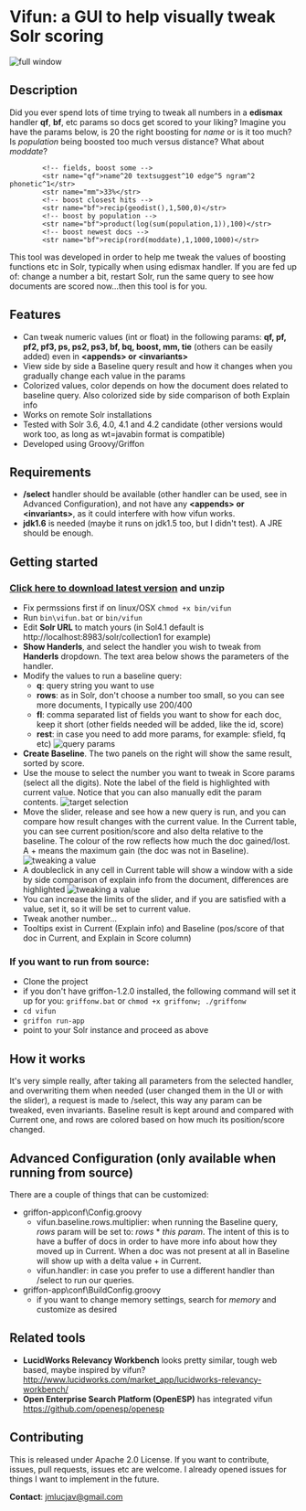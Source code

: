 # Vifun: a GUI to help visually tweak Solr scoring
![full window](https://github.com/jmlucjav/vifun/raw/master/img/screenshot-win-small.jpg)

Description
---------------

Did you ever spend lots of time trying to tweak all numbers in a **edismax** handler **qf**, **bf**, etc params so docs get scored to your liking?
Imagine you have the params below, is 20 the right boosting for *name* or is it too much? Is *population* being boosted too much versus distance? What about *moddate*?

			<!-- fields, boost some -->
			<str name="qf">name^20 textsuggest^10 edge^5 ngram^2 phonetic^1</str>
            <str name="mm">33%</str>
			<!-- boost closest hits -->
            <str name="bf">recip(geodist(),1,500,0)</str>
			<!-- boost by population -->
			<str name="bf">product(log(sum(population,1)),100)</str>
			<!-- boost newest docs -->
			<str name="bf">recip(rord(moddate),1,1000,1000)</str>

This tool was developed in order to help me tweak the values of boosting functions etc in Solr, typically when using edismax
handler. If you are fed up of: change a number a bit, restart Solr, run the same query to see how documents are scored now...then this tool is for you.

Features
------------

- Can tweak numeric values (int or float) in the following params: **qf, pf, pf2, pf3, ps, ps2, ps3, bf, bq, boost, mm, tie** (others can be easily added) even in **&lt;appends&gt; or &lt;invariants&gt;**
- View side by side a Baseline query result and how it changes when you gradually change each value in the params
- Colorized values, color depends on how the document does related to baseline query. Also colorized side by side comparison of both Explain info
- Works on remote Solr installations
- Tested with Solr 3.6, 4.0, 4.1 and 4.2 candidate (other versions would work too, as long as wt=javabin format is compatible)
- Developed using Groovy/Griffon

Requirements
-------------------

- **/select** handler should be available (other handler can be used, see in Advanced Configuration), and not have any **&lt;appends&gt; or &lt;invariants&gt;**, as it could interfere with how vifun works.
- **jdk1.6** is needed (maybe it runs on jdk1.5 too, but I didn't test). A JRE should be enough.

Getting started
-------------------

### [Click here to download latest version](http://code.google.com/p/vifun/downloads/detail?name=vifun-0.6.zip) and unzip
- Fix permssions first if on linux/OSX `chmod +x bin/vifun` 
- Run `bin\vifun.bat` or `bin/vifun` 
- Edit **Solr URL** to match yours (in Sol4.1 default is http://localhost:8983/solr/collection1 for example)
- **Show Handerls**, and select the handler you wish to tweak from **Handerls** dropdown. The text area below shows the parameters of the handler.
- Modify the values to run a baseline query:
    - **q**: query string you want to use
    - **rows**: as in Solr, don't choose a number too small, so you can see more documents, I typically use 200/400
    - **fl**: comma separated list of fields you want to show for each doc, keep it short (other fields needed will be added, like the id, score) 
    - **rest**: in case you need to add more params, for example: sfield, fq etc)
![query params](https://github.com/jmlucjav/vifun/raw/master/img/screenshot-qparams.jpg)
- **Create Baseline**. The two panels on the right will show the same result, sorted by score. 
- Use the mouse to select the number you want to tweak in Score params (select all the digits). Note the label of the field is highlighted with current value. Notice that you can also manually edit the param contents.
![target selection](https://github.com/jmlucjav/vifun/raw/master/img/screenshot-selecttarget.jpg)
- Move the slider, release and see how a new query is run, and you can compare how result changes with the current value. In the Current
table, you can see current position/score and also delta relative to the baseline. The colour of the row reflects how much the doc gained/lost. A + means the maximum gain (the doc was not in Baseline).
![tweaking a value](https://github.com/jmlucjav/vifun/raw/master/img/screenshot-baseline.jpg)
- A doubleclick in any cell in Current table will show a window with a side by side comparison of explain info from the document, differences are highlighted
![tweaking a value](https://github.com/jmlucjav/vifun/raw/master/img/screenshot-explain-comparison.jpg)
- You can increase the limits of the slider, and if you are satisfied with a value, set it, so it will be set to current value. 
- Tweak another number...
- Tooltips exist in Current (Explain info) and Baseline (pos/score of that doc in Current, and Explain in Score column)


### If you want to run from source:

- Clone the project
- if you don't have griffon-1.2.0 installed, the following command will set it up for you: `griffonw.bat` or `chmod +x griffonw; ./griffonw`
- `cd vifun`
- `griffon run-app`
- point to your Solr instance and proceed as above

How it works
----------------

It's very simple really, after taking all parameters from the selected handler, and overwriting them when needed (user changed them in the UI or with the slider), a
request is made to /select, this way any param can be tweaked, even invariants. Baseline result is kept around and compared with Current one, and rows are colored based
on how much its position/score changed. 

Advanced Configuration (only available when running from source)
----------------------

There are a couple of things that can be customized:
- griffon-app\conf\Config.groovy
    - vifun.baseline.rows.multiplier: when running the Baseline query, *rows* param will be set to: *rows* * *this param*. The intent of this is to have a buffer of docs in order to have more info about how they moved up in Current. When a doc was not present at all in Baseline will show up with a delta value + in Current.
    - vifun.handler: in case you prefer to use a different handler than /select to run our queries.
- griffon-app\conf\BuildConfig.groovy
    - if you want to change memory settings, search for *memory* and customize as desired

Related tools
----------------

- **LucidWorks Relevancy Workbench** looks pretty similar, tough web based, maybe inspired by vifun? http://www.lucidworks.com/market_app/lucidworks-relevancy-workbench/
- **Open Enterprise Search Platform (OpenESP)** has integrated vifun https://github.com/openesp/openesp

Contributing
----------------

This is released under Apache 2.0 License. If you want to contribute, issues, pull requests, issues etc are welcome. I already
opened issues for things I want to implement in the future.

**Contact**: jmlucjav@gmail.com
